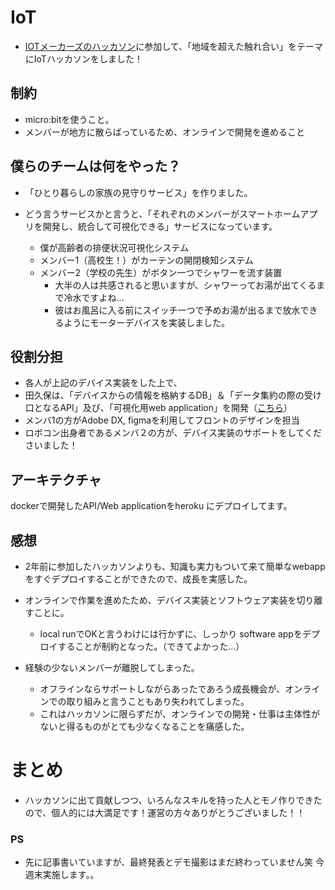<!-- ---
title: IoT
date: "2020-11-25T12:12:37.121Z"
--- -->


# IoT


- [IOTメーカーズのハッカソン](https://webiotmakers.connpass.com/event/189390/)に参加して、「地域を超えた触れ合い」をテーマにIoTハッカソンをしました！

## 制約

- micro:bitを使うこと。
- メンバーが地方に散らばっているため、オンラインで開発を進めること

## 僕らのチームは何をやった？

- 「ひとり暮らしの家族の見守りサービス」を作りました。

- どう言うサービスかと言うと、「それぞれのメンバーがスマートホームアプリを開発し、統合して可視化できる」サービスになっています。
    - 僕が高齢者の排便状況可視化システム
    - メンバー1（高校生！）がカーテンの開閉検知システム
    - メンバー2（学校の先生）がボタン一つでシャワーを流す装置
        - 大半の人は共感されると思いますが、シャワーってお湯が出てくるまで冷水ですよね...
        - 彼はお風呂に入る前にスイッチ一つで予めお湯が出るまで放水できるようにモーターデバイスを実装しました。

## 役割分担

- 各人が上記のデバイス実装をした上で、
- 田久保は、「デバイスからの情報を格納するDB」＆「データ集約の際の受け口となるAPI」及び、「可視化用web application」を開発（[こちら](https://github.com/Jumpo-523/django3.1_sample)）
- メンバ1の方がAdobe DX, figmaを利用してフロントのデザインを担当
- ロボコン出身者であるメンバ２の方が、デバイス実装のサポートをしてくださいました！


## アーキテクチャ

dockerで開発したAPI/Web applicationをheroku にデプロイしてます。


## 感想

- 2年前に参加したハッカソンよりも、知識も実力もついて来て簡単なwebappをすぐデプロイすることができたので、成長を実感した。

- オンラインで作業を進めたため、デバイス実装とソフトウェア実装を切り離すことに。
    - local runでOKと言うわけには行かずに、しっかり software appをデプロイすることが制約となった。（できてよかった...）

- 経験の少ないメンバーが離脱してしまった。
    - オフラインならサポートしながらあったであろう成長機会が、オンラインでの取り組みと言うこともあり失われてしまった。
    - これはハッカソンに限らずだが、オンラインでの開発・仕事は主体性がないと得るものがとても少なくなることを痛感した。



# まとめ

- ハッカソンに出て貢献しつつ、いろんなスキルを持った人とモノ作りできたので、個人的には大満足です！運営の方々ありがとうございました！！


### PS

- 先に記事書いていますが、最終発表とデモ撮影はまだ終わっていません笑
今週末実施します。。